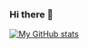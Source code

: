 ### Hi there 👋
[![My GitHub stats](https://github-readme-stats.vercel.app/api?username=psteiger)](https://github.com/anuraghazra/github-readme-stats)
<!--
**psteiger/psteiger** is a ✨ _special_ ✨ repository because its `README.md` (this file) appears on your GitHub profile.

Here are some ideas to get you started:

- 🔭 I’m currently working on ...
- 🌱 I’m currently learning ...
- 👯 I’m looking to collaborate on ...
- 🤔 I’m looking for help with ...
- 💬 Ask me about ...
- 📫 How to reach me: ...
- 😄 Pronouns: ...
- ⚡ Fun fact: ...
-->

